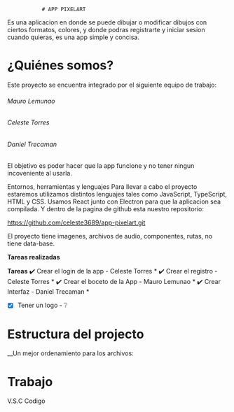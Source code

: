                # APP PIXELART    

Es una aplicacion en donde se puede dibujar o modificar dibujos con ciertos formatos, colores, y donde podras registrarte y iniciar
sesion cuando quieras, es una app simple y concisa.

# ¿Quiénes somos?


Este proyecto se encuentra integrado por el siguiente equipo de trabajo:

###### Mauro Lemunao
###### Celeste Torres
###### Daniel Trecaman

El objetivo es poder hacer que la app funcione y no tener ningun incoveniente al usarla.

Entornos, herramientas y lenguajes
Para llevar a cabo el proyecto estaremos utilizamos distintos lenguajes tales como JavaScript, TypeScript, HTML y CSS. Usamos React junto con Electron para que la aplicacion sea compilada. Y dentro de la pagina de github esta
nuestro repositorio:

https://github.com/celeste3689/app-pixelart.git

El proyecto tiene imagenes, archivos de audio, componentes, rutas, no tiene data-base.

**Tareas realizadas**

__Tareas__
✔️ Crear el login de la app - Celeste Torres *
✔️ Crear el registro - Celeste Torres *
✔️ Crear el boceto de la App - Mauro Lemunao *
✔️ Crear Interfaz - Daniel Trecaman *
- [x]  Tener un logo - ❔

# Estructura del projecto 
__Un mejor ordenamiento para los archivos:

# Trabajo	
V.S.C	Codigo
